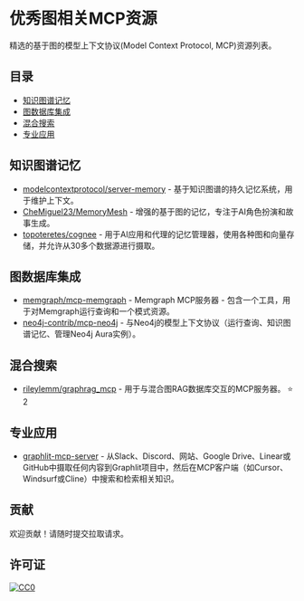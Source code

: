 # 优秀图相关MCP资源

精选的基于图的模型上下文协议(Model Context Protocol, MCP)资源列表。

## 目录

- [知识图谱记忆](#知识图谱记忆)
- [图数据库集成](#图数据库集成)
- [混合搜索](#混合搜索)
- [专业应用](#专业应用)

## 知识图谱记忆

- [modelcontextprotocol/server-memory](https://github.com/modelcontextprotocol/server-memory) - 基于知识图谱的持久记忆系统，用于维护上下文。
- [CheMiguel23/MemoryMesh](https://github.com/CheMiguel23/MemoryMesh) - 增强的基于图的记忆，专注于AI角色扮演和故事生成。
- [topoteretes/cognee](https://github.com/topoteretes/cognee) - 用于AI应用和代理的记忆管理器，使用各种图和向量存储，并允许从30多个数据源进行摄取。

## 图数据库集成

- [memgraph/mcp-memgraph](https://github.com/memgraph/mcp-memgraph) - Memgraph MCP服务器 - 包含一个工具，用于对Memgraph运行查询和一个模式资源。
- [neo4j-contrib/mcp-neo4j](https://github.com/neo4j-contrib/mcp-neo4j) - 与Neo4j的模型上下文协议（运行查询、知识图谱记忆、管理Neo4j Aura实例）。

## 混合搜索

- [rileylemm/graphrag_mcp](https://github.com/rileylemm/graphrag_mcp) - 用于与混合图RAG数据库交互的MCP服务器。 ⭐ 2

## 专业应用

- [graphlit-mcp-server](https://github.com/graphlit/mcp-server) - 从Slack、Discord、网站、Google Drive、Linear或GitHub中摄取任何内容到Graphlit项目中，然后在MCP客户端（如Cursor、Windsurf或Cline）中搜索和检索相关知识。

## 贡献

欢迎贡献！请随时提交拉取请求。

## 许可证

[![CC0](https://mirrors.creativecommons.org/presskit/buttons/88x31/svg/cc-zero.svg)](https://creativecommons.org/publicdomain/zero/1.0/)
